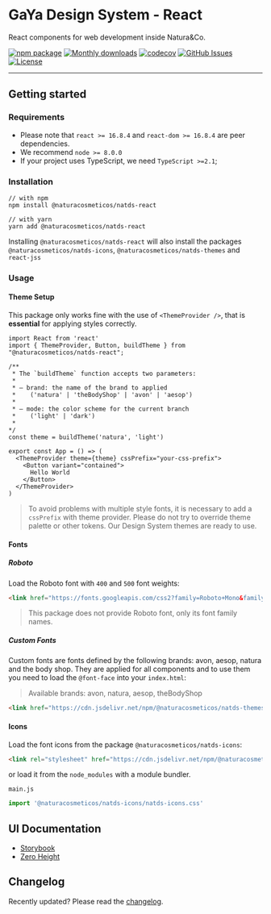 # GaYa Design System - React

React components for web development inside Natura&Co.

[![npm package](https://img.shields.io/npm/v/@naturacosmeticos/natds-react/latest.svg)](https://www.npmjs.com/package/@naturacosmeticos/natds-react)
[![Monthly downloads](https://img.shields.io/npm/dm/@naturacosmeticos/natds-react.svg)](https://www.npmjs.com/package/@naturacosmeticos/natds-react)
[![codecov](https://codecov.io/gh/natura-cosmeticos/natds-js/branch/main/graph/badge.svg?token=ehUsMUSSbj)](https://codecov.io/gh/natura-cosmeticos/natds-js)
[![GitHub Issues](https://img.shields.io/github/issues/natura-cosmeticos/natds-js.svg)](https://github.com/natura-cosmeticos/natds-js/issues)
[![License](https://img.shields.io/badge/license-ISC-blue.svg)](https://opensource.org/licenses/ISC)

---

## Getting started

### Requirements

- Please note that `react >= 16.8.4` and `react-dom >= 16.8.4` are peer dependencies.
- We recommend `node >= 8.0.0`
- If your project uses TypeScript, we need `TypeScript >=2.1`;

### Installation

```shell script
// with npm
npm install @naturacosmeticos/natds-react

// with yarn
yarn add @naturacosmeticos/natds-react
```

Installing `@naturacosmeticos/natds-react` will also install the packages `@naturacosmeticos/natds-icons`, `@naturacosmeticos/natds-themes` and `react-jss`


### Usage
#### **Theme Setup**

This package only works fine with the use of `<ThemeProvider />`, that is **essential** for applying styles correctly.

```tsx
import React from 'react'
import { ThemeProvider, Button, buildTheme } from "@naturacosmeticos/natds-react";

/**
 * The `buildTheme` function accepts two parameters:
 *
 * — brand: the name of the brand to applied
 *    ('natura' | 'theBodyShop' | 'avon' | 'aesop')
 *
 * — mode: the color scheme for the current branch
 *    ('light' | 'dark')
 *
*/
const theme = buildTheme('natura', 'light')

export const App = () => (
  <ThemeProvider theme={theme} cssPrefix="your-css-prefix">
    <Button variant="contained">
      Hello World
    </Button>
  </ThemeProvider>
)
```

> To avoid problems with multiple style fonts, it is necessary to add a `cssPrefix` with theme provider. Please do not try to override theme palette or other tokens. Our Design System themes are ready to use.

#### **Fonts**
##### Roboto

Load the Roboto font with `400` and `500` font weights:

```html
<link href="https://fonts.googleapis.com/css2?family=Roboto+Mono&family=Roboto:wght@400;500&display=swap" rel="stylesheet" />
```

> This package does not provide Roboto font, only its font family names.

##### Custom Fonts
Custom fonts are fonts defined by the following brands: avon, aesop, natura and the body shop. They are applied for all components and to use them you need to load the `@font-face` into your `index.html`:
> Available brands: avon, natura, aesop, theBodyShop

```html
<link href="https://cdn.jsdelivr.net/npm/@naturacosmeticos/natds-themes@latest/dist/assets/[BRAND]_fonts.css" rel="stylesheet" />
```

#### Icons

Load the font icons from the package `@naturacosmeticos/natds-icons`:

```html
<link rel="stylesheet" href="https://cdn.jsdelivr.net/npm/@naturacosmeticos/natds-icons@latest/dist/natds-icons.css">
```

or load it from the `node_modules` with a module bundler.

`main.js`

```javascript
import '@naturacosmeticos/natds-icons/natds-icons.css'
```

## UI Documentation
- [Storybook](https://natds-web.natura.design/react/index.html)
- [Zero Height](https://ds.natura.design/)

## Changelog
Recently updated? Please read the [changelog](./CHANGELOG.md).
